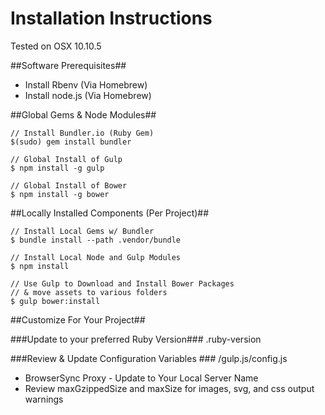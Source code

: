 # Installation Instructions #
Tested on OSX 10.10.5

##Software Prerequisites##

- Install Rbenv (Via Homebrew)
- Install node.js (Via Homebrew)

##Global Gems & Node Modules##

````
// Install Bundler.io (Ruby Gem)
$(sudo) gem install bundler

// Global Install of Gulp
$ npm install -g gulp

// Global Install of Bower
$ npm install -g bower
````

##Locally Installed Components (Per Project)##

```
// Install Local Gems w/ Bundler
$ bundle install --path .vendor/bundle

// Install Local Node and Gulp Modules
$ npm install

// Use Gulp to Download and Install Bower Packages
// & move assets to various folders
$ gulp bower:install
```
##Customize For Your Project##

###Update to your preferred Ruby Version###
.ruby-version

###Review & Update Configuration Variables ###
/gulp.js/config.js

- BrowserSync Proxy - Update to Your Local Server Name
- Review maxGzippedSize and maxSize for images, svg, and css output warnings

